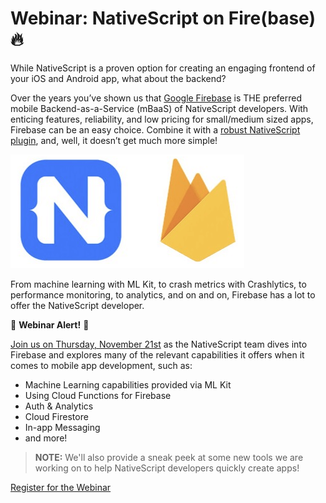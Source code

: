 # Webinar: NativeScript on Fire(base) 🔥

While NativeScript is a proven option for creating an engaging frontend of your iOS and Android app, what about the backend?

Over the years you’ve shown us that [Google Firebase](https://firebase.google.com/) is THE preferred mobile Backend-as-a-Service (mBaaS) of NativeScript developers. With enticing features, reliability, and low pricing for small/medium sized apps, Firebase can be an easy choice. Combine it with a [robust NativeScript plugin](https://market.nativescript.org/plugins/nativescript-plugin-firebase), and, well, it doesn’t get much more simple!

![nativescript firebase logos](nativescript-firebase-logos.png)

From machine learning with ML Kit, to crash metrics with Crashlytics, to performance monitoring, to analytics, and on and on, Firebase has a lot to offer the NativeScript developer.

🚨 **Webinar Alert!** 🚨

[Join us on Thursday, November 21st](https://attendee.gotowebinar.com/register/1269693340074344450?source=blog) as the NativeScript team dives into Firebase and explores many of the relevant capabilities it offers when it comes to mobile app development, such as:

- Machine Learning capabilities provided via ML Kit
- Using Cloud Functions for Firebase
- Auth & Analytics
- Cloud Firestore
- In-app Messaging
- and more!

> **NOTE:** We'll also provide a sneak peek at some new tools we are working on to help NativeScript developers quickly create apps!

[Register for the Webinar](https://attendee.gotowebinar.com/register/1269693340074344450?source=blog)